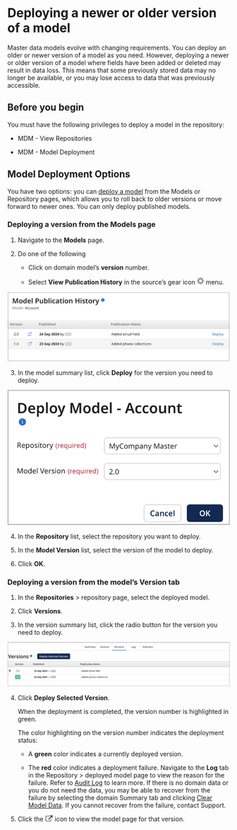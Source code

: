 # Deploying a newer or older version of a model 

<head>
  <meta name="guidename" content="DataHub"/>
  <meta name="context" content="GUID-1ebf8753-8993-48f7-a73c-2ee5e26ff0fc"/>
</head>

Master data models evolve with changing requirements. You can deploy an older or newer version of a model as you need. However, deploying a newer or older version of a model where fields have been added or deleted may result in data loss. This means that some previously stored data may no longer be available, or you may lose access to data that was previously accessible.

## Before you begin​

You must have the following privileges to deploy a model in the repository:

- MDM - View Repositories

- MDM - Model Deployment 

## Model Deployment Options

You have two options: you can [deploy a model](../Deployment/t-mdm-Deploying_a_model_to_a_repository_4e36910d-ac80-4a04-b600-7dd9ed621444.md) from the Models or Repository pages, which allows you to roll back to older versions or move forward to newer ones. You can only deploy published models. 

### Deploying a version from the Models page

1. Navigate to the **Models** page.

2. Do one of the following

    - Click on domain model’s **version** number.
    
    - Select **View Publication History** in the source’s gear icon ![](../Images/main-ic-gear-gray_54d864eb-b5de-4ee6-9b31-975dae0a5762.jpg) menu.

![](../Images/img-hub_model_publication_history.png)

3. In the model summary list, click **Deploy** for the version you need to deploy.

![](../Images/img-hub_model_publication_deployed_model.png)

4. In the **Repository** list, select the repository you want to deploy.

5. In the **Model Version** list, select the version of the model to deploy.

6. Click **OK**.

### Deploying a version from the model’s Version tab

1. In the **Repositories** > repository page, select the deployed model.

2. Click **Versions**.

3. In the version summary list, click the radio button for the version you need to deploy.

![](../Images/img-hub_deploy_selected_version.png)

4. Click **Deploy Selected Version**.

   When the deployment is completed, the version number is highlighted in green.
   
   The color highlighting on the version number indicates the deployment status: 
   
   - A **green** color indicates a currently deployed version.
   
   - The **red** color indicates a deployment failure. Navigate to the **Log** tab in the Repository > deployed model page to view the reason for the failure. Refer to [Audit Log](/docs/Atomsphere/Master%20Data%20Hub/Governance/c-mdm-Audit_log_4cb7f2e6-f9b3-4e4c-b0ce-ca94aa3c3e77) to learn more. If there is no domain data or you do not need the data, you may be able to recover from the failure by selecting the domain Summary tab and clicking [Clear Model Data](../Governance/t-mdm-Clearing_data_for_a_domain_ab21c86f-7f4b-4416-825b-f926afbd05e0.md). If you cannot recover from the failure, contact Support.
   
5. Click the ![](../Images/Models/main-ic-arrow-popping-from-square_6b63e5cc-2b87-419a-bebf-383676aa724e.jpg) icon to view the model page for that version.
